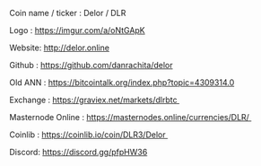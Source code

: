 Coin name / ticker : Delor / DLR

Logo : https://imgur.com/a/oNtGApK

Website: http://delor.online

Github : https://github.com/danrachita/delor

Old ANN : https://bitcointalk.org/index.php?topic=4309314.0

Exchange : https://graviex.net/markets/dlrbtc 

Masternode Online : https://masternodes.online/currencies/DLR/   


Coinlib : https://coinlib.io/coin/DLR3/Delor              
  
  
Discord: https://discord.gg/pfpHW36

